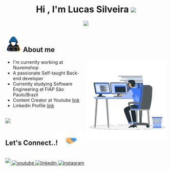 
<h1 align="center"><b>Hi , I'm Lucas Silveira </b><img src="https://media.giphy.com/media/hvRJCLFzcasrR4ia7z/giphy.gif" width="35"></h1>

<p align="center">
  <a align="center" href="https://github.com/DenverCoder1/readme-typing-svg"><img src="https://readme-typing-svg.herokuapp.com?font=Time+New+Roman&color=cyan&size=25&center=true&vCenter=true&width=600&height=100&lines=Welcome+to+my+GitHub+profile..&hearts;++;Software+Engineering,;Content+Creator,;Active+Learner..<3"></a>
</p>

## <picture><img src = "https://github.com/0xAbdulKhalid/0xAbdulKhalid/raw/main/assets/mdImages/about_me.gif" width = 50px></picture><b> About me</b>
<picture><img align="right" src="https://github.com/0xAbdulKhalid/0xAbdulKhalid/raw/main/assets/mdImages/Right_Side.gif" width = 250px></picture>

- I'm currently working at Nuvemshop
- A passionate Self-taught Back-end developer
- Currently studying Software Engineering at FIAP São Paulo/Brazil
- Content Creator at Youtube [link](https://youtube.com/@lucassilveiradev)
- Linkedin Profile [link](https://www.linkedin.com/in/lucas-silveira)

<br>

<img src="https://user-images.githubusercontent.com/73097560/115834477-dbab4500-a447-11eb-908a-139a6edaec5c.gif">

## <b> Let's Connect..!</b><img src="https://github.com/0xAbdulKhalid/0xAbdulKhalid/raw/main/assets/mdImages/handshake.gif" width ="80">
<br>

<a href="mailto:lugano1995@gmail.com" target="_blank">
  <img src="https://img.shields.io/badge/gmail:  lugano1995@gmail.com-%23EA4335.svg?style=for-the-badge&logo=gmail&logoColor=white" t=mail style="margin-bottom: 5px;" />
</a>

<a href="https://youtube.com/@lucassilveiradev" target="_blank">
  <img src="https://img.shields.io/badge/youtube:  Lucas Silveira-%2300acee.svg?color=CD201F&style=for-the-badge&logo=youtube&logoColor=white" alt=youtube style="margin-bottom: 5px;"/>
</a>

<a href="https://www.linkedin.com/in/lucas-silveira" target="_blank">
  <img src="https://img.shields.io/badge/linkedin:  Lucas Silveira-%2300acee.svg?color=0A66C2&style=for-the-badge&logo=linkedin&logoColor=white" alt=linkedin style="margin-bottom: 5px;"/>
</a>

<a href="https://www.instagram.com/brlucassilveira" target="_blank">
  <img src="https://img.shields.io/badge/instagram:  brlucassilveira-%2300acee.svg?color=E4405F&style=for-the-badge&logo=instagram&logoColor=white" alt=instagram style="margin-bottom: 5px;"/>
</a>
